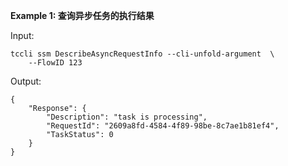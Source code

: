 **Example 1: 查询异步任务的执行结果**



Input: 

```
tccli ssm DescribeAsyncRequestInfo --cli-unfold-argument  \
    --FlowID 123
```

Output: 
```
{
    "Response": {
        "Description": "task is processing",
        "RequestId": "2609a8fd-4584-4f89-98be-8c7ae1b81ef4",
        "TaskStatus": 0
    }
}
```

